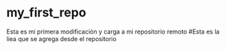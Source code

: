 # my_first_repo
Esta es mi primera modificación y carga a mi repositorio remoto
#Esta es la liea que se agrega desde el repositorio
